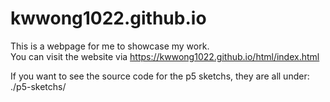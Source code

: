 # kwwong1022.github.io

This is a webpage for me to showcase my work.<br>
You can visit the website via https://kwwong1022.github.io/html/index.html

If you want to see the source code for the p5 sketchs, they are all under: ./p5-sketchs/
